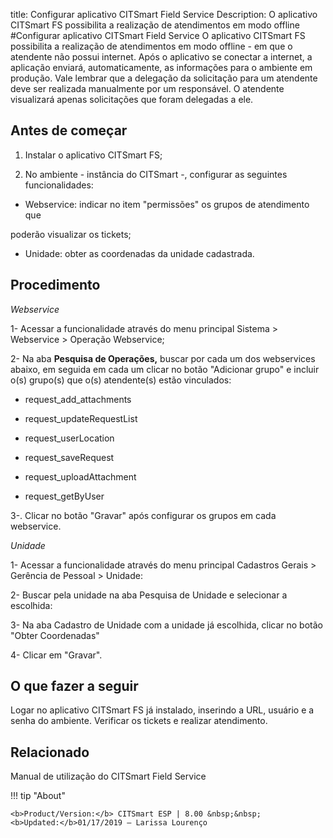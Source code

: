 title: Configurar aplicativo CITSmart Field Service
Description: O aplicativo CITSmart FS possibilita a realização de atendimentos em modo offline
#Configurar aplicativo CITSmart Field Service
O aplicativo CITSmart FS possibilita a realização de atendimentos em modo offline - em que o atendente não possui internet. Após o aplicativo se conectar a internet, a aplicação enviará, automaticamente, as informações para o ambiente em produção. Vale lembrar que a delegação da solicitação para um atendente deve ser realizada manualmente por um responsável.
 O atendente visualizará apenas solicitações que foram delegadas a ele.

Antes de começar
----------------

1.  Instalar o aplicativo CITSmart FS;

2.  No ambiente - instância do CITSmart -, configurar as seguintes
    funcionalidades:

-   Webservice: indicar no item "permissões" os grupos de atendimento que

poderão visualizar os tickets;

-   Unidade: obter as coordenadas da unidade cadastrada.

Procedimento
------------

*Webservice*

1- Acessar a funcionalidade através do menu principal Sistema \> Webservice \>
    Operação Webservice;

2-  Na aba **Pesquisa de Operações,** buscar por cada um dos webservices
    abaixo, em seguida em cada um clicar no botão "Adicionar grupo" e incluir
    o(s) grupo(s) que o(s) atendente(s) estão vinculados:

-   request_add_attachments

-   request_updateRequestList

-   request_userLocation

-   request_saveRequest

-   request_uploadAttachment

-   request_getByUser

3-.  Clicar no botão "Gravar" após configurar os grupos em cada webservice.

*Unidade*

1-  Acessar a funcionalidade através do menu principal Cadastros Gerais \>
    Gerência de Pessoal \> Unidade:

2-  Buscar pela unidade na aba Pesquisa de Unidade e selecionar a escolhida:

3-  Na aba Cadastro de Unidade com a unidade já escolhida, clicar no botão
    "Obter Coordenadas"

4-  Clicar em "Gravar".

O que fazer a seguir
--------------------

Logar no aplicativo CITSmart FS já instalado, inserindo a URL, usuário e a senha
do ambiente. Verificar os tickets e realizar atendimento.

Relacionado
-----------

Manual de utilização do CITSmart Field Service

!!! tip "About"

    <b>Product/Version:</b> CITSmart ESP | 8.00 &nbsp;&nbsp;
    <b>Updated:</b>01/17/2019 – Larissa Lourenço
